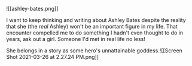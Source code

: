 ![[ashley-bates.png]]

I want to keep thinking and writing about Ashley Bates despite the reality that she (the *real* Ashley) won't be an important figure in my life.
That encounter compelled me to do something I hadn't even thought to do in years, ask out a girl. Someone I'd met in real life no less!

She belongs in a story as some hero's unnattainable goddess.![[Screen Shot 2021-03-26 at 2.27.24 PM.png]]